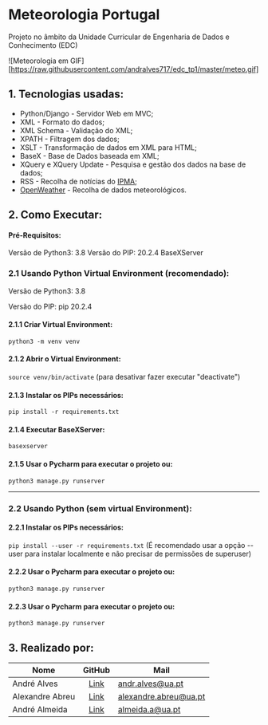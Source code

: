 # Meteorologia Portugal

Projeto no âmbito da Unidade Curricular de Engenharia de Dados e Conhecimento (EDC)

![Meteorologia em GIF][https://raw.githubusercontent.com/andralves717/edc_tp1/master/meteo.gif]

## 1. Tecnologias usadas:
- Python/Django - Servidor Web em MVC;
- XML - Formato do dados;
- XML Schema - Validação do XML;
- XPATH - Filtragem dos dados;
- XSLT - Transformação de dados em XML para HTML;
- BaseX - Base de Dados baseada em XML;
- XQuery e XQuery Update - Pesquisa e gestão dos dados na base de dados;
- RSS - Recolha de notícias do [IPMA](http://www.ipma.pt/pt/produtoseservicos/index.jsp?page=rss.xml);
- [OpenWeather](api.openweathermap.org/) - Recolha de dados meteorológicos.

## 2. Como Executar:
#### Pré-Requisitos:
Versão de Python3: 3.8
Versão do PIP: 20.2.4
BaseXServer


### 2.1 Usando Python Virtual Environment (recomendado):
Versão de Python3: 3.8

Versão do PIP: pip 20.2.4

#### 2.1.1 Criar Virtual Environment:
`python3 -m venv venv`

#### 2.1.2 Abrir o Virtual Environment:
`source venv/bin/activate` (para desativar fazer executar "deactivate")

#### 2.1.3 Instalar os PIPs necessários:
`pip install -r requirements.txt`

#### 2.1.4 Executar BaseXServer:
`basexserver`

#### 2.1.5 Usar o Pycharm para executar o projeto ou:
`python3 manage.py runserver`

---
### 2.2 Usando Python (sem virtual Environment):

#### 2.2.1 Instalar os PIPs necessários:
`pip install --user -r requirements.txt`
(É recomendado usar a opção --user para instalar localmente e não precisar de permissões de superuser)

#### 2.2.2 Usar o Pycharm para executar o projeto ou:
`python3 manage.py runserver`

#### 2.2.3 Usar o Pycharm para executar o projeto ou:
`python3 manage.py runserver`


## 3. Realizado por:

| Nome            | GitHub        | Mail |
| --------------- |:-------------:| -----|
| André Alves     | [Link](https://github.com/andralves717)| andr.alves@ua.pt |
| Alexandre Abreu | [Link](https://github.com/afabreu)| alexandre.abreu@ua.pt |
| André Almeida   | [Link](https://github.com/Almeida-a)| almeida.a@ua.pt |
